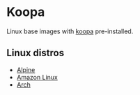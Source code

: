 # Koopa

Linux base images with [koopa][] pre-installed.

## Linux distros

- [Alpine][]
- [Amazon Linux][]
- [Arch][]

[alpine]: https://alpinelinux.org/
[amazon linux]: https://aws.amazon.com/amazon-linux-2/
[arch]: https://www.archlinux.org/
[koopa]: https://koopa.acidgenomics.com/
